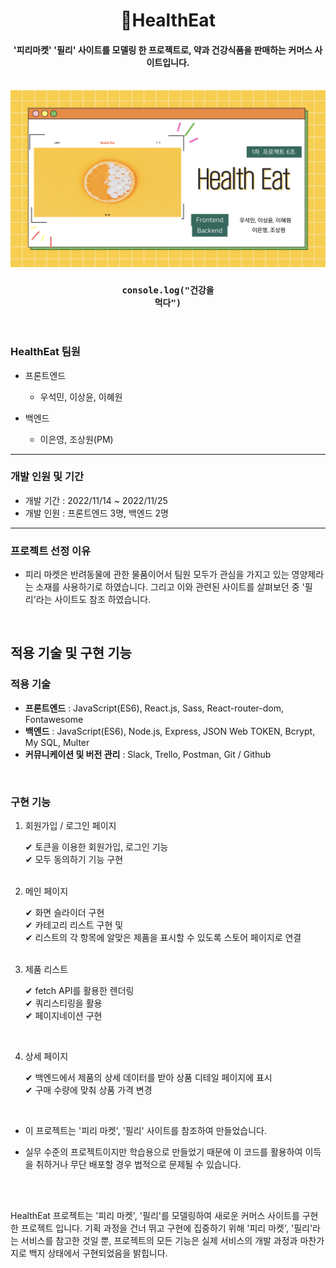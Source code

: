 <div align="center">

# 💊HealthEat

#### '피리마켓' '필리' 사이트를 모델링 한 프로젝트로, 약과 건강식품을 판매하는 커머스 사이트입니다.

<br/>

<img width="1166" alt="스크린샷" src="public/images/screenshot.png">

### <code>console.log("건강을 먹다")</code>

</div>

<br/>

### HealthEat 팀원

- 프론트엔드

  - 우석민, 이상윤, 이혜원

- 백엔드

  - 이은영, 조상원(PM)

---

### 개발 인원 및 기간

- 개발 기간 : 2022/11/14 ~ 2022/11/25
- 개발 인원 : 프론트엔드 3명, 백엔드 2명

---

### 프로젝트 선정 이유

- 피리 마켓은 반려동물에 관한 물품이어서 팀원 모두가 관심을 가지고 있는 영양제라는 소재를 사용하기로 하였습니다. 그리고 이와 관련된 사이트를 살펴보던 중 '필리'라는 사이트도 참조 하였습니다.

<br>

## 적용 기술 및 구현 기능

### 적용 기술

- <strong>프론트엔드</strong> : JavaScript(ES6), React.js, Sass, React-router-dom, Fontawesome
- <strong>백엔드</strong> : JavaScript(ES6), Node.js, Express, JSON Web TOKEN, Bcrypt, My SQL, Multer
- <strong>커뮤니케이션 및 버전 관리</strong> : Slack, Trello, Postman, Git / Github

<br>

### 구현 기능

1. 회원가입 / 로그인 페이지

   ✔ 토큰을 이용한 회원가입, 로그인 기능<br>
   ✔ 모두 동의하기 기능 구현<br>
   <br>

2. 메인 페이지

   ✔ 화면 슬라이더 구현<br>
   ✔ 카테고리 리스트 구현 및 <br>
   ✔ 리스트의 각 항목에 알맞은 제품을 표시할 수 있도록 스토어 페이지로 연결 <br>
   <br>

3. 제품 리스트

   ✔ fetch API를 활용한 렌더링<br>
   ✔ 쿼리스티링을 활용<br>
   ✔ 페이지네이션 구현

<br>

4. 상세 페이지

   ✔ 백엔드에서 제품의 상세 데이터를 받아 상품 디테일 페이지에 표시<br>
   ✔ 구매 수량에 맞춰 상품 가격 변경<br>

  <br>

- 이 프로젝트는 '피리 마켓', '필리' 사이트를 참조하여 만들었습니다.

- 실무 수준의 프로젝트이지만 학습용으로 만들었기 때문에 이 코드를 활용하여 이득을 취하거나 무단 배포할 경우 법적으로 문제될 수 있습니다.

  <br>
  <br>

<!-- 기획 의도를 현실로 바꾸는, 기획의 ‘구현’이라 생각합니다. 따라서,  -->

HealthEat 프로젝트는 '피리 마켓', '필리'를 모델링하여 새로운 커머스 사이트를 구현한 프로젝트 입니다. 기획 과정을 건너 뛰고 구현에 집중하기 위해 '피리 마켓', '필리'라는 서비스를 참고한 것일 뿐, 프로젝트의 모든 기능은 실제 서비스의 개발 과정과 마찬가지로 백지 상태에서 구현되었음을 밝힙니다.
